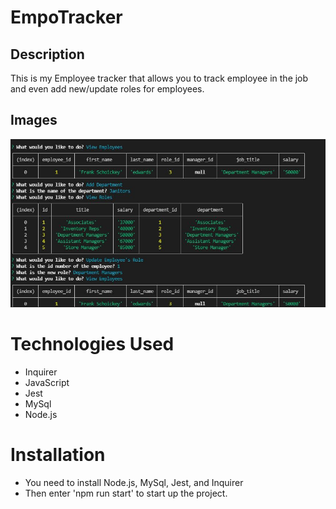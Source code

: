# EmpoTracker

## Description
This is my Employee tracker that allows you to track employee in the job and even add new/update roles for employees.  

## Images
![alt text](https://github.com/FrankShock/EmpoTracker/blob/main/assests/images/SC001.JPG)

# Technologies Used
* Inquirer
* JavaScript
* Jest
* MySql
* Node.js

# Installation
* You need to install Node.js, MySql, Jest, and Inquirer
* Then enter 'npm run start' to start up the project.
